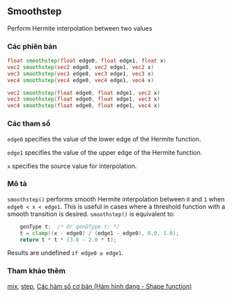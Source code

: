 ## Smoothstep
Perform Hermite interpolation between two values

### Các phiên bản
```glsl
float smoothstep(float edge0, float edge1, float x)  
vec2 smoothstep(vec2 edge0, vec2 edge1, vec2 x)  
vec3 smoothstep(vec3 edge0, vec3 edge1, vec3 x)  
vec4 smoothstep(vec4 edge0, vec4 edge1, vec4 x)

vec2 smoothstep(float edge0, float edge1, vec2 x)  
vec3 smoothstep(float edge0, float edge1, vec3 x)  
vec4 smoothstep(float edge0, float edge1, vec4 x)
```

### Các tham số
```edge0``` specifies the value of the lower edge of the Hermite function.

```edge1``` specifies the value of the upper edge of the Hermite function.

```x``` specifies the source value for interpolation.

### Mô tả
```smoothstep()``` performs smooth Hermite interpolation between ```0``` and ```1``` when ```edge0 < x < edge1```. This is useful in cases where a threshold function with a smooth transition is desired. ```smoothstep()``` is equivalent to:
```glsl
    genType t;  /* Or genDType t; */
    t = clamp((x - edge0) / (edge1 - edge0), 0.0, 1.0);
    return t * t * (3.0 - 2.0 * t);
```

Results are undefined ```if edge0 ≥ edge1```.

<div class="simpleFunction" data="y = smoothstep(0.0,1.0,x); "></div>

<div class="codeAndCanvas" data="../05/smoothstep.frag"></div>

### Tham khảo thêm
[mix](/glossary/?lan=vi&search=mix), [step](/glossary/?lan=vi&search=step), [Các hàm số cơ bản (Hàm hình dạng - Shape function)](/05/?lan=vi)
